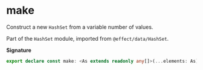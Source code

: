 # make

Construct a new `HashSet` from a variable number of values.

Part of the `HashSet` module, imported from `@effect/data/HashSet`.

**Signature**

```ts
export declare const make: <As extends readonly any[]>(...elements: As) => HashSet<As[number]>
```
